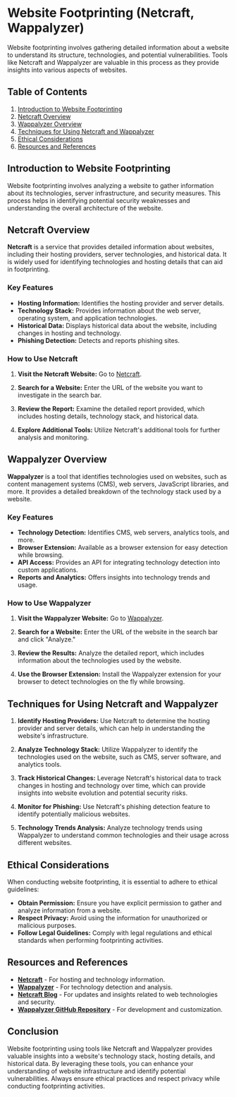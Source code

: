 # Website Footprinting (Netcraft, Wappalyzer)

Website footprinting involves gathering detailed information about a website to understand its structure, technologies, and potential vulnerabilities. Tools like Netcraft and Wappalyzer are valuable in this process as they provide insights into various aspects of websites.

## Table of Contents

1. [Introduction to Website Footprinting](#introduction-to-website-footprinting)
2. [Netcraft Overview](#netcraft-overview)
3. [Wappalyzer Overview](#wappalyzer-overview)
4. [Techniques for Using Netcraft and Wappalyzer](#techniques-for-using-netcraft-and-wappalyzer)
5. [Ethical Considerations](#ethical-considerations)
6. [Resources and References](#resources-and-references)

## Introduction to Website Footprinting

Website footprinting involves analyzing a website to gather information about its technologies, server infrastructure, and security measures. This process helps in identifying potential security weaknesses and understanding the overall architecture of the website.

## Netcraft Overview

**Netcraft** is a service that provides detailed information about websites, including their hosting providers, server technologies, and historical data. It is widely used for identifying technologies and hosting details that can aid in footprinting.

### Key Features

- **Hosting Information:** Identifies the hosting provider and server details.
- **Technology Stack:** Provides information about the web server, operating system, and application technologies.
- **Historical Data:** Displays historical data about the website, including changes in hosting and technology.
- **Phishing Detection:** Detects and reports phishing sites.

### How to Use Netcraft

1. **Visit the Netcraft Website:**
   Go to [Netcraft](https://www.netcraft.com/).

2. **Search for a Website:**
   Enter the URL of the website you want to investigate in the search bar.

3. **Review the Report:**
   Examine the detailed report provided, which includes hosting details, technology stack, and historical data.

4. **Explore Additional Tools:**
   Utilize Netcraft's additional tools for further analysis and monitoring.

## Wappalyzer Overview

**Wappalyzer** is a tool that identifies technologies used on websites, such as content management systems (CMS), web servers, JavaScript libraries, and more. It provides a detailed breakdown of the technology stack used by a website.

### Key Features

- **Technology Detection:** Identifies CMS, web servers, analytics tools, and more.
- **Browser Extension:** Available as a browser extension for easy detection while browsing.
- **API Access:** Provides an API for integrating technology detection into custom applications.
- **Reports and Analytics:** Offers insights into technology trends and usage.

### How to Use Wappalyzer

1. **Visit the Wappalyzer Website:**
   Go to [Wappalyzer](https://www.wappalyzer.com/).

2. **Search for a Website:**
   Enter the URL of the website in the search bar and click "Analyze."

3. **Review the Results:**
   Analyze the detailed report, which includes information about the technologies used by the website.

4. **Use the Browser Extension:**
   Install the Wappalyzer extension for your browser to detect technologies on the fly while browsing.

## Techniques for Using Netcraft and Wappalyzer

1. **Identify Hosting Providers:**
   Use Netcraft to determine the hosting provider and server details, which can help in understanding the website's infrastructure.

2. **Analyze Technology Stack:**
   Utilize Wappalyzer to identify the technologies used on the website, such as CMS, server software, and analytics tools.

3. **Track Historical Changes:**
   Leverage Netcraft's historical data to track changes in hosting and technology over time, which can provide insights into website evolution and potential security risks.

4. **Monitor for Phishing:**
   Use Netcraft's phishing detection feature to identify potentially malicious websites.

5. **Technology Trends Analysis:**
   Analyze technology trends using Wappalyzer to understand common technologies and their usage across different websites.

## Ethical Considerations

When conducting website footprinting, it is essential to adhere to ethical guidelines:

- **Obtain Permission:** Ensure you have explicit permission to gather and analyze information from a website.
- **Respect Privacy:** Avoid using the information for unauthorized or malicious purposes.
- **Follow Legal Guidelines:** Comply with legal regulations and ethical standards when performing footprinting activities.

## Resources and References

- **[Netcraft](https://www.netcraft.com/)** - For hosting and technology information.
- **[Wappalyzer](https://www.wappalyzer.com/)** - For technology detection and analysis.
- **[Netcraft Blog](https://news.netcraft.com/)** - For updates and insights related to web technologies and security.
- **[Wappalyzer GitHub Repository](https://github.com/wappalyzer/wappalyzer)** - For development and customization.

## Conclusion

Website footprinting using tools like Netcraft and Wappalyzer provides valuable insights into a website's technology stack, hosting details, and historical data. By leveraging these tools, you can enhance your understanding of website infrastructure and identify potential vulnerabilities. Always ensure ethical practices and respect privacy while conducting footprinting activities.

